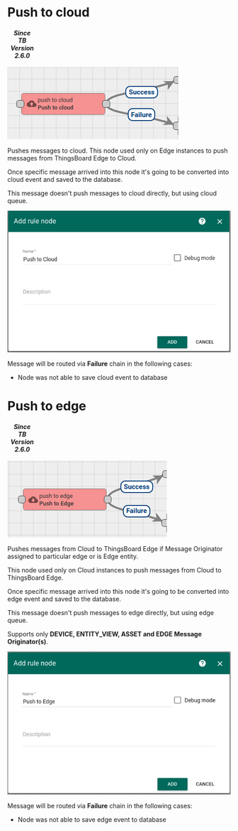 # Push to cloud 

<table  style="width:12%">
   <thead>
     <tr>
	 <td style="text-align: center"><strong><em>Since TB Version 2.6.0</em></strong></td>
     </tr>
   </thead>
</table> 

![image](/images/thingsboard-edge/nodes/push-to-cloud.png)

Pushes messages to cloud. This node used only on Edge instances to push messages from ThingsBoard Edge to Cloud.

Once specific message arrived into this node it's going to be converted into cloud event and saved to the database.

This message doesn't push messages to cloud directly, but using cloud queue.

![image](/images/thingsboard-edge/nodes/push-to-cloud-form.png)

Message will be routed via **Failure** chain in the following cases:

- Node was not able to save cloud event to database 

# Push to edge 

<table  style="width:12%">
   <thead>
     <tr>
	 <td style="text-align: center"><strong><em>Since TB Version 2.6.0</em></strong></td>
     </tr>
   </thead>
</table> 

![image](/images/thingsboard-edge/nodes/push-to-edge.png)

Pushes messages from Cloud to ThingsBoard Edge if Message Originator assigned to particular edge or is Edge entity. 

This node used only on Cloud instances to push messages from Cloud to ThingsBoard Edge. 

Once specific message arrived into this node it's going to be converted into edge event and saved to the database.

This message doesn't push messages to edge directly, but using edge queue.

Supports only **DEVICE, ENTITY_VIEW, ASSET and EDGE Message Originator(s)**.

![image](/images/thingsboard-edge/nodes/push-to-edge-form.png)

Message will be routed via **Failure** chain in the following cases:

- Node was not able to save edge event to database 